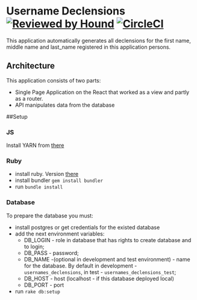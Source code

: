 # Username Declensions [![Reviewed by Hound][hound-badge-image]][hound] [![CircleCI][circle-ci-image]][circle-ci]

This application automatically generates all declensions for the first name, middle name and last_name registered in this application persons.

## Architecture 
This application consists  of two parts: 
* Single Page Application on the React that worked as a view and partly as a router.
* API manipulates data from the database

##Setup
### JS
Install YARN from [there](https://yarnpkg.com/lang/en/docs/install)
### Ruby 
* install ruby. Version [there](.ruby-version)
* install bundler `gem install bundler`
* run `bundle install`
### Database
To prepare the database you must:
* install postgres or get credentials for the existed database
* add the next environment variables:
   * DB_LOGIN - role in database that has rights to create database and to login;
   * DB_PASS - password;
   * DB_NAME -(optional in development and test environment) - name for the database. 
   By default in development - `usernames_declensions`, in test - `usernames_declensions_test`;
   * DB_HOST - host (localhost -  if this database deployed local)
   * DB_PORT - port
* run `rake db:setup`

[hound-badge-image]: https://img.shields.io/badge/Reviewed_by-Hound-8E64B0.svg
[hound]: https://houndci.com
[circle-ci-image]: https://circleci.com/gh/evanilukhin/usernames_declensions/tree/master.svg?style=svg
[circle-ci]: https://circleci.com/gh/evanilukhin/usernames_declensions/tree/master